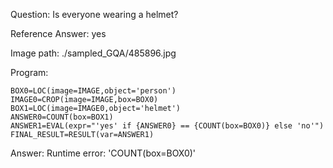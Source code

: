 Question: Is everyone wearing a helmet?

Reference Answer: yes

Image path: ./sampled_GQA/485896.jpg

Program:

```
BOX0=LOC(image=IMAGE,object='person')
IMAGE0=CROP(image=IMAGE,box=BOX0)
BOX1=LOC(image=IMAGE0,object='helmet')
ANSWER0=COUNT(box=BOX1)
ANSWER1=EVAL(expr="'yes' if {ANSWER0} == {COUNT(box=BOX0)} else 'no'")
FINAL_RESULT=RESULT(var=ANSWER1)
```
Answer: Runtime error: 'COUNT(box=BOX0)'

